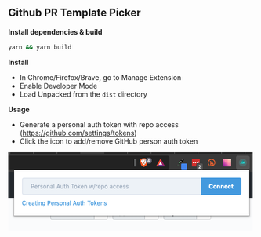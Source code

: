 ## Github PR Template Picker

**Install dependencies & build**

```bash
yarn && yarn build
```

**Install**

- In Chrome/Firefox/Brave, go to Manage Extension
- Enable Developer Mode
- Load Unpacked from the `dist` directory

**Usage**

- Generate a personal auth token with repo access (https://github.com/settings/tokens)
- Click the icon to add/remove GitHub person auth token

![Enter GitHub Token](enter-token.png)
